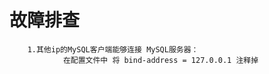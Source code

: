 # 故障排查

```shell
    1.其他ip的MySQL客户端能够连接 MySQL服务器：
            在配置文件中 将 bind-address = 127.0.0.1 注释掉
            
```

